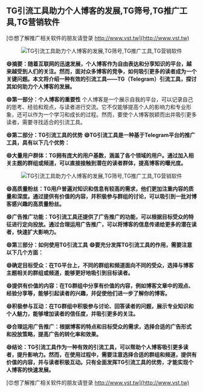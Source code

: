 ## **TG引流工具助力个人博客的发展,TG筛号,TG推广工具,TG营销软件**

[😍想了解推广相关软件的朋友请登录 http://www.vst.tw](http://www.vst.tw)

 <center><img src="https://vst.tw/MP4/tuiguang/png/3.png" alt="TG引流工具助力个人博客的发展,TG筛号,TG推广工具,TG营销软件"></center>

**😄摘要：随着互联网的迅速发展，个人博客作为自由表达和分享知识的平台，越来越受到人们的关注。然而，面对众多博客的竞争，如何吸引更多的读者成为一个关键问题。本文将介绍一种有效的引流工具——TG（Telegram）引流工具，探讨其如何助力个人博客的发展。**

**😄第一部分：个人博客的重要性**
个人博客是一个展示自我的平台，可以记录自己的思考、经验和观点，与读者进行交流。它不仅能够提高个人的影响力和专业形象，还可以作为一个学习和成长的过程。然而，要使个人博客脱颖而出并吸引更多读者，需要寻找适合的引流工具。

**😄第二部分：TG引流工具的优势**
**😄TG引流工具是一种基于Telegram平台的推广工具，具有以下几个优势：**

**😄大量用户群体：TG拥有庞大的用户基数，涵盖了各个领域的用户。通过加入相关主题的群组或频道，可以直接接触到潜在的读者群体，提高博客的曝光度。**

 <center><img src="https://vst.tw/MP4/tuiguang/png/7.png" alt="TG引流工具助力个人博客的发展,TG筛号,TG推广工具,TG营销软件"></center>

**😄高质量粉丝：TG用户普遍对知识和信息有较高的需求，他们更加注重内容的质量和深度。通过提供有价值的内容，并积极参与群组的讨论，可以吸引到一批对博客感兴趣的高质量粉丝。**

**😄广告推广功能：TG引流工具还提供了广告推广的功能，可以根据目标受众的特征进行定向投放。通过合理运用广告推广，可以将博客的信息传递给更多的潜在读者，快速扩大影响力。**

**😄第三部分：如何使用TG引流工具**
**😄要充分发挥TG引流工具的作用，需要注意以下几个方面：**

**😄确定目标受众：在TG平台上，不同的群组和频道面向不同的受众，选择与博客主题相关的群组或频道，能够更好地吸引到目标读者。**

**😄提供有价值的内容：在TG群组中分享有价值的内容，例如博客文章中的观点、经验分享等，能够引起读者的兴趣，并促使他们进一步了解你的博客。**

**😄积极参与互动：在TG群组中积极参与讨论、回答读者的问题，展示专业知识和个人魅力，能够增加读者的信任度，并吸引更多的关注。**

**😄合理运用广告推广：根据博客的特点和目标受众的需求，选择合适的广告形式和投放策略，提高广告的转化率和效果。**

**😄结论：TG引流工具作为一种有效的引流工具，可以帮助个人博客吸引更多读者，提升影响力。然而，在使用过程中，需要注意选择合适的群组和频道，提供有价值的内容，并与读者积极互动。只有全面发挥TG引流工具的优势，才能实现个人博客的快速发展。**

[😍想了解推广相关软件的朋友请登录 http://www.vst.tw](http://www.vst.tw)



